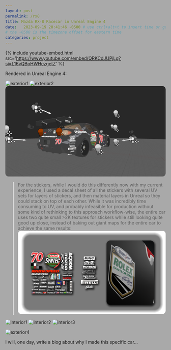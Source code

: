 ```yaml
---
layout: post
permalink: /rx8
title: Mazda RX-8 Racecar in Unreal Engine 4
date:   2023-09-19 20:41:46 -0500 # use ctrl+alt+t to insert time or go to command palette
# the -0500 is the timezone offset for eastern time
categories: project
---
```


<style>
 html {
    background-color: darkgray;
 }
 img {
    clip-path: inset(0% 0% 0% 0% round 10px);
 }
.EmbedWrapper {
    position: relative;
    padding-bottom: 56.25%; /* 16:9 */
    height: 0;
    overflow: hidden;
}
.EmbedWrapper iframe {
    position: absolute;
    top: 0;
    left: 0;
    width: 100%;
    height: 100%;
}
</style>

{% include youtube-embed.html src='https://www.youtube.com/embed/QRKCdJUPjLg?si=L16vQBpHWHezgetZ' %}

Rendered in Unreal Engine 4:

![exterior1](https://raw.githubusercontent.com/BillyJoelsNightmareExplosion/BillyJoelsNightmareExplosion.github.io/master/_files/photos/rx8/exterior_1.png)
![exterior2](https://raw.githubusercontent.com/BillyJoelsNightmareExplosion/BillyJoelsNightmareExplosion.github.io/master/_files/photos/rx8/exterior_2.png)
![exterior3](https://raw.githubusercontent.com/BillyJoelsNightmareExplosion/BillyJoelsNightmareExplosion.github.io/master/_files/photos/rx8/exterior_3.png)

> For the stickers, while I would do this differently now with my current experience, I used a decal sheet of all the stickers with several UV sets for layers of stickers, and then material layers in Unreal so they could stack on top of each other. While it was incredibly time consuming to UV, and probably infeasible for production without some kind of rethinking to this approach workflow-wise, the entire car uses two quite small >2K textures for stickers while still looking quite good up close, instead of baking out giant maps for the entire car to achieve the same results:
![stickers](https://raw.githubusercontent.com/BillyJoelsNightmareExplosion/BillyJoelsNightmareExplosion.github.io/master/_files/photos/rx8/stickers_demo.png)

![interior1](https://raw.githubusercontent.com/BillyJoelsNightmareExplosion/BillyJoelsNightmareExplosion.github.io/master/_files/photos/rx8/interior_1.png)
![interior2](https://raw.githubusercontent.com/BillyJoelsNightmareExplosion/BillyJoelsNightmareExplosion.github.io/master/_files/photos/rx8/interior_2.png)
![interior3](https://raw.githubusercontent.com/BillyJoelsNightmareExplosion/BillyJoelsNightmareExplosion.github.io/master/_files/photos/rx8/interior_3.png)

![exterior4](https://raw.githubusercontent.com/BillyJoelsNightmareExplosion/BillyJoelsNightmareExplosion.github.io/master/_files/photos/rx8/exterior_4.png)

I will, one day, write a blog about why I made this specific car...